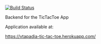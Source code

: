 [![Build Status](https://travis-ci.org/vtapadia/tic-tac-toe-server.svg?branch=master)](https://travis-ci.org/vtapadia/tic-tac-toe-server)

Backend for the TicTacToe App

Application available at:

https://vtapadia-tic-tac-toe.herokuapp.com/

